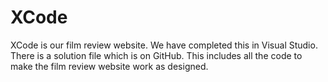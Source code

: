 # XCode



XCode is our film review website. We have completed this in Visual Studio. There is a solution file which is on GitHub. This includes all the code to make the film review website work as designed. 
